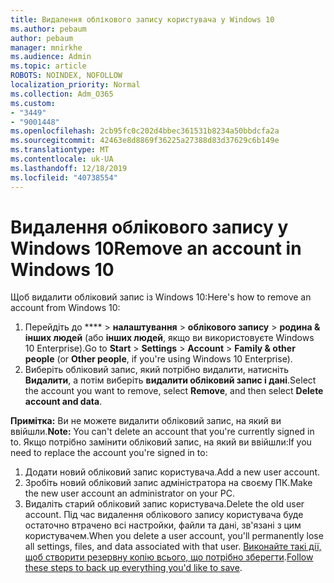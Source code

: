```yaml
---
title: Видалення облікового запису користувача у Windows 10
ms.author: pebaum
author: pebaum
manager: mnirkhe
ms.audience: Admin
ms.topic: article
ROBOTS: NOINDEX, NOFOLLOW
localization_priority: Normal
ms.collection: Adm_O365
ms.custom:
- "3449"
- "9001448"
ms.openlocfilehash: 2cb95fc0c202d4bbec361531b8234a50bbdcfa2a
ms.sourcegitcommit: 42463e8d8869f36225a27388d83d37629c6b149e
ms.translationtype: MT
ms.contentlocale: uk-UA
ms.lasthandoff: 12/18/2019
ms.locfileid: "40738554"
---
```

# <a name="remove-an-account-in-windows-10"></a><span data-ttu-id="0a25d-102">Видалення облікового запису у Windows 10</span><span class="sxs-lookup"><span data-stu-id="0a25d-102">Remove an account in Windows 10</span></span>

<span data-ttu-id="0a25d-103">Щоб видалити обліковий запис із Windows 10:</span><span class="sxs-lookup"><span data-stu-id="0a25d-103">Here's how to remove an account from Windows 10:</span></span>

1. <span data-ttu-id="0a25d-104">Перейдіть до \*\*\*\* > **налаштування** > **облікового запису** > **родина & інших людей** (або **інших людей**, якщо ви використовуєте Windows 10 Enterprise).</span><span class="sxs-lookup"><span data-stu-id="0a25d-104">Go to **Start** > **Settings** > **Account** > **Family & other people** (or **Other people**, if you're using Windows 10 Enterprise).</span></span>
2. <span data-ttu-id="0a25d-105">Виберіть обліковий запис, який потрібно видалити, натисніть **Видалити**, а потім виберіть **видалити обліковий запис і дані**.</span><span class="sxs-lookup"><span data-stu-id="0a25d-105">Select the account you want to remove, select **Remove**, and then select **Delete account and data**.</span></span>
 
<span data-ttu-id="0a25d-106">**Примітка:** Ви не можете видалити обліковий запис, на який ви ввійшли.</span><span class="sxs-lookup"><span data-stu-id="0a25d-106">**Note:** You can't delete an account that you're currently signed in to.</span></span>  <span data-ttu-id="0a25d-107">Якщо потрібно замінити обліковий запис, на який ви ввійшли:</span><span class="sxs-lookup"><span data-stu-id="0a25d-107">If you need to replace the account you're signed in to:</span></span>

1. <span data-ttu-id="0a25d-108">Додати новий обліковий запис користувача.</span><span class="sxs-lookup"><span data-stu-id="0a25d-108">Add a new user account.</span></span>
2. <span data-ttu-id="0a25d-109">Зробіть новий обліковий запис адміністратора на своєму ПК.</span><span class="sxs-lookup"><span data-stu-id="0a25d-109">Make the new user account an administrator on your PC.</span></span>
3. <span data-ttu-id="0a25d-110">Видаліть старий обліковий запис користувача.</span><span class="sxs-lookup"><span data-stu-id="0a25d-110">Delete the old user account.</span></span> <span data-ttu-id="0a25d-111">Під час видалення облікового запису користувача буде остаточно втрачено всі настройки, файли та дані, зв'язані з цим користувачем.</span><span class="sxs-lookup"><span data-stu-id="0a25d-111">When you delete a user account, you'll permanently lose all settings, files, and data associated with that user.</span></span> <span data-ttu-id="0a25d-112">[Виконайте такі дії, щоб створити резервну копію всього, що потрібно зберегти](https://support.microsoft.com/help/4027408/windows-10-backup-and-restore).</span><span class="sxs-lookup"><span data-stu-id="0a25d-112">[Follow these steps to back up everything you'd like to save](https://support.microsoft.com/help/4027408/windows-10-backup-and-restore).</span></span>